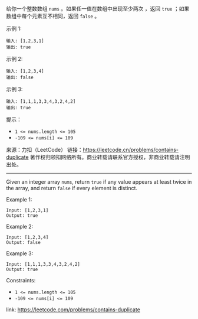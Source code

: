 给你一个整数数组 `nums` 。如果任一值在数组中出现至少两次 ，返回 `true` ；如果数组中每个元素互不相同，返回 `false` 。
 

示例 1:

```
输入: [1,2,3,1]
输出: true
```

示例 2:

```
输入: [1,2,3,4]
输出: false
```

示例 3:

```
输入: [1,1,1,3,3,4,3,2,4,2]
输出: true
```

提示：

- `1 <= nums.length <= 105`
- `-109 <= nums[i] <= 109`


来源：力扣（LeetCode）
链接：https://leetcode.cn/problems/contains-duplicate
著作权归领扣网络所有。商业转载请联系官方授权，非商业转载请注明出处。

---

Given an integer array `nums`, return `true` if any value appears at least twice in the array, and return `false` if every element is distinct.

Example 1:

```
Input: [1,2,3,1]
Output: true
```

Example 2:

```
Input: [1,2,3,4]
Output: false
```

Example 3:

```
Input: [1,1,1,3,3,4,3,2,4,2]
Output: true
```

Constraints:

- `1 <= nums.length <= 105`
- `-109 <= nums[i] <= 109`


link: https://leetcode.com/problems/contains-duplicate
